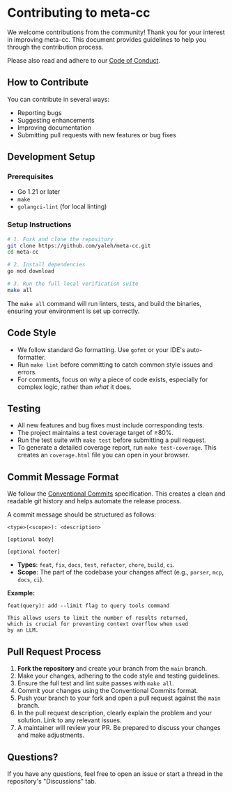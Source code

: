 # Contributing to meta-cc

We welcome contributions from the community! Thank you for your interest in improving meta-cc. This document provides guidelines to help you through the contribution process.

Please also read and adhere to our [Code of Conduct](CODE_OF_CONDUCT.md).

## How to Contribute

You can contribute in several ways:
- Reporting bugs
- Suggesting enhancements
- Improving documentation
- Submitting pull requests with new features or bug fixes

## Development Setup

### Prerequisites
- Go 1.21 or later
- `make`
- `golangci-lint` (for local linting)

### Setup Instructions
```bash
# 1. Fork and clone the repository
git clone https://github.com/yaleh/meta-cc.git
cd meta-cc

# 2. Install dependencies
go mod download

# 3. Run the full local verification suite
make all
```
The `make all` command will run linters, tests, and build the binaries, ensuring your environment is set up correctly.

## Code Style

- We follow standard Go formatting. Use `gofmt` or your IDE's auto-formatter.
- Run `make lint` before committing to catch common style issues and errors.
- For comments, focus on *why* a piece of code exists, especially for complex logic, rather than *what* it does.

## Testing

- All new features and bug fixes must include corresponding tests.
- The project maintains a test coverage target of ≥80%.
- Run the test suite with `make test` before submitting a pull request.
- To generate a detailed coverage report, run `make test-coverage`. This creates an `coverage.html` file you can open in your browser.

## Commit Message Format

We follow the [Conventional Commits](https://www.conventionalcommits.org/en/v1.0.0/) specification. This creates a clean and readable git history and helps automate the release process.

A commit message should be structured as follows:
```
<type>(<scope>): <description>

[optional body]

[optional footer]
```

- **Types**: `feat`, `fix`, `docs`, `test`, `refactor`, `chore`, `build`, `ci`.
- **Scope**: The part of the codebase your changes affect (e.g., `parser`, `mcp`, `docs`, `ci`).

**Example:**
```
feat(query): add --limit flag to query tools command

This allows users to limit the number of results returned,
which is crucial for preventing context overflow when used
by an LLM.
```

## Pull Request Process

1.  **Fork the repository** and create your branch from the `main` branch.
2.  Make your changes, adhering to the code style and testing guidelines.
3.  Ensure the full test and lint suite passes with `make all`.
4.  Commit your changes using the Conventional Commits format.
5.  Push your branch to your fork and open a pull request against the `main` branch.
6.  In the pull request description, clearly explain the problem and your solution. Link to any relevant issues.
7.  A maintainer will review your PR. Be prepared to discuss your changes and make adjustments.

## Questions?

If you have any questions, feel free to open an issue or start a thread in the repository's "Discussions" tab.
